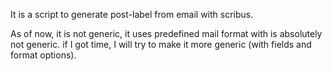 It is a script to generate post-label from email with scribus.

As of now, it is not generic, it uses predefined mail format with is absolutely not generic. if I got time, I will try to make it more generic (with fields and format options).
